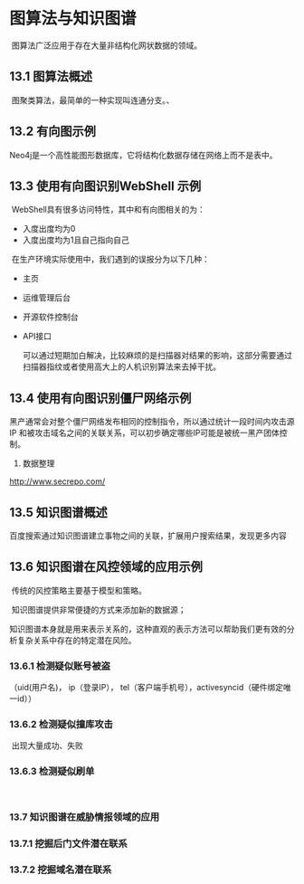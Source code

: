 # 图算法与知识图谱

​	图算法广泛应用于存在大量非结构化网状数据的领域。

## 13.1 图算法概述

​	图聚类算法，最简单的一种实现叫连通分支。、

## 13.2 有向图示例

​	Neo4j是一个高性能图形数据库，它将结构化数据存储在网络上而不是表中。

## 13.3 使用有向图识别WebShell 示例

​	WebShell具有很多访问特性，其中和有向图相关的为：

- 入度出度均为0
- 入度出度均为1且自己指向自己



​	在生产环境实际使用中，我们遇到的误报分为以下几种：

- 主页

- 运维管理后台

- 开源软件控制台

- API接口

  可以通过短期加白解决，比较麻烦的是扫描器对结果的影响，这部分需要通过扫描器指纹或者使用高大上的人机识别算法来去掉干扰。

## 13.4 使用有向图识别僵尸网络示例

​	黑产通常会对整个僵尸网络发布相同的控制指令，所以通过统计一段时间内攻击源IP 和被攻击域名之间的关联关系，可以初步确定哪些IP可能是被统一黑产团体控制。

1.  数据整理

   http://www.secrepo.com/

## 13.5 知识图谱概述

​	百度搜索通过知识图谱建立事物之间的关联，扩展用户搜索结果，发现更多内容

## 13.6 知识图谱在风控领域的应用示例

​	传统的风控策略主要基于模型和策略。

​	知识图谱提供非常便捷的方式来添加新的数据源；

​	知识图谱本身就是用来表示关系的，这种直观的表示方法可以帮助我们更有效的分析复杂关系中存在的特定潜在风险。

### 13.6.1 检测疑似账号被盗

（uid(用户名)， ip（登录IP）， tel（客户端手机号），activesyncid（硬件绑定唯一id））

### 13.6.2 检测疑似撞库攻击



​	出现大量成功、失败

### 13.6.3 检测疑似刷单

​	

### 13.7 知识图谱在威胁情报领域的应用

### 13.7.1 挖掘后门文件潜在联系



### 13.7.2 挖掘域名潜在联系





